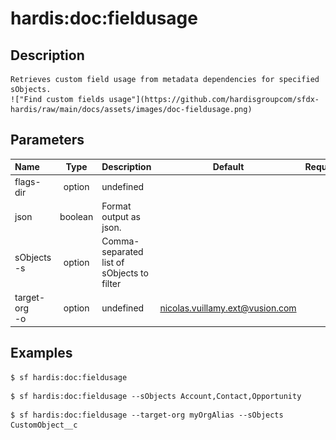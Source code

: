 <!-- This file has been generated with command 'sf hardis:doc:plugin:generate'. Please do not update it manually or it may be overwritten -->
# hardis:doc:fieldusage

## Description


    Retrieves custom field usage from metadata dependencies for specified sObjects.
    !["Find custom fields usage"](https://github.com/hardisgroupcom/sfdx-hardis/raw/main/docs/assets/images/doc-fieldusage.png)
  

## Parameters

|Name|Type|Description|Default|Required|Options|
|:---|:--:|:----------|:-----:|:------:|:-----:|
|flags-dir|option|undefined||||
|json|boolean|Format output as json.||||
|sObjects<br/>-s|option|Comma-separated list of sObjects to filter||||
|target-org<br/>-o|option|undefined|nicolas.vuillamy.ext@vusion.com|||

## Examples

```shell
$ sf hardis:doc:fieldusage
```

```shell
$ sf hardis:doc:fieldusage --sObjects Account,Contact,Opportunity
```

```shell
$ sf hardis:doc:fieldusage --target-org myOrgAlias --sObjects CustomObject__c
```


